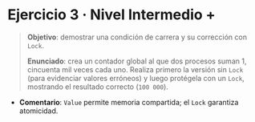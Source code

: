 # Ejercicio 3 · Nivel Intermedio +

> **Objetivo**: demostrar una condición de carrera y su corrección con `Lock`.
>
> **Enunciado**: crea un contador global al que dos procesos suman 1, cincuenta mil veces cada uno. Realiza primero la versión sin `Lock` (para evidenciar valores erróneos) y luego protégela con un `Lock`, mostrando el resultado correcto (`100 000`).

- **Comentario**: `Value` permite memoria compartida; el `Lock` garantiza atomicidad.

